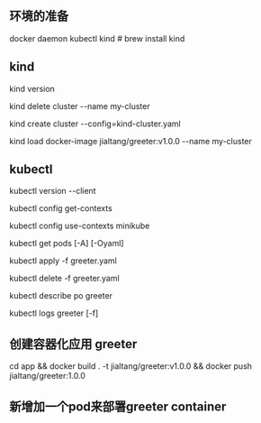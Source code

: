 ## 环境的准备

docker daemon
kubectl
kind # brew install kind


## kind

kind version

kind delete cluster --name my-cluster

kind create cluster --config=kind-cluster.yaml

kind load docker-image jialtang/greeter:v1.0.0 --name my-cluster


## kubectl

kubectl version --client

kubectl config get-contexts

kubectl config use-contexts minikube

kubectl get pods [-A] [-Oyaml]

kubectl apply -f greeter.yaml

kubectl delete -f greeter.yaml

kubectl describe po greeter

kubectl logs greeter [-f]

## 创建容器化应用 greeter

cd app && docker build . -t jialtang/greeter:v1.0.0 && docker push jialtang/greeter:1.0.0

## 新增加一个pod来部署greeter container
